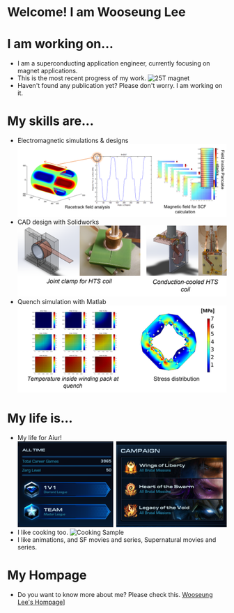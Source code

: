 # Welcome! I am Wooseung Lee
# I am working on...
- I am a superconducting application engineer, currently focusing on magnet applications. 
- This is the most recent progress of my work. 
![25T magnet](/img/25T.jpg)
- Haven't found any publication yet? Please don't worry. I am working on it. 
# My skills are...
- Electromagnetic simulations & designs
![EM Simulation Sample](/img/Electromagnetic.png)
- CAD design with Solidworks
![Solidworks CAD Sample](/img/Solidworks.png)
- Quench simulation with Matlab
![Quench simulation Sample](/img/Quench.png)
# My life is...
- My life for Aiur!
![StarCraft II](/img/SC2.png)
- I like cooking too.
![Cooking Sample](/img/Cooking.png)
- I like animations, and SF movies and series, Supernatural movies and series. 
# My Hompage
- Do you want to know more about me? Please check this.
    [Wooseung Lee's Hompage](https://wslee.info, "Woooo")]


<!--
**codenamezoo/codenamezoo** is a ✨ _special_ ✨ repository because its `README.md` (this file) appears on your GitHub profile.

Here are some ideas to get you started:

- 🔭 I’m currently working on ...
- 🌱 I’m currently learning ...
- 👯 I’m looking to collaborate on ...
- 🤔 I’m looking for help with ...
- 💬 Ask me about ...
- 📫 How to reach me: ...
- 😄 Pronouns: ...
- ⚡ Fun fact: ...
-->
